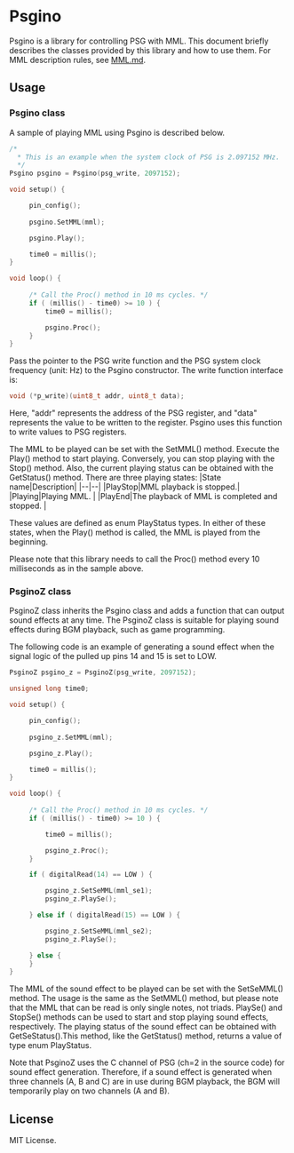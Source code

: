 # Psgino

Psgino is a library for controlling PSG with MML.
This document briefly describes the classes provided by this library and how to use them. 
For MML description rules, see [MML.md](/MML.md).

## Usage

### Psgino class

A sample of playing MML using Psgino is described below.

```c
/*
  * This is an example when the system clock of PSG is 2.097152 MHz.
  */
Psgino psgino = Psgino(psg_write, 2097152);

void setup() {

     pin_config();
  
     psgino.SetMML(mml);

     psgino.Play();

     time0 = millis();
}

void loop() {
    
     /* Call the Proc() method in 10 ms cycles. */
     if ( (millis() - time0) >= 10 ) {
         time0 = millis();

         psgino.Proc();
     }
}
```

Pass the pointer to the PSG write function and the PSG system clock frequency (unit: Hz) to the Psgino constructor.
The write function interface is:
```c
void (*p_write)(uint8_t addr, uint8_t data);
```
Here, "addr" represents the address of the PSG register, and "data" represents the value to be written to the register.
Psgino uses this function to write values to PSG registers.

The MML to be played can be set with the SetMML() method. Execute the Play() method to start playing. 
Conversely, you can stop playing with the Stop() method. Also, the current playing status can be obtained with the GetStatus() method. There are three playing states:
|State name|Description|
|--|--|
|PlayStop|MML playback is stopped.|
|Playing|Playing MML. |
|PlayEnd|The playback of MML is completed and stopped. |

These values are defined as enum PlayStatus types. In either of these states, when the Play() method is called, the MML is played from the beginning.

Please note that this library needs to call the Proc() method every 10 milliseconds as in the sample above.

### PsginoZ class

PsginoZ class inherits the Psgino class and adds a function that can output sound effects at any time.
The PsginoZ class is suitable for playing sound effects during BGM playback, such as game programming.

The following code is an example of generating a sound effect when the signal logic of the pulled up pins 14 and 15 is set to LOW.

```c
PsginoZ psgino_z = PsginoZ(psg_write, 2097152);

unsigned long time0;

void setup() {

     pin_config();
  
     psgino_z.SetMML(mml);

     psgino_z.Play();

     time0 = millis();
}

void loop() {
    
     /* Call the Proc() method in 10 ms cycles. */
     if ( (millis() - time0) >= 10 ) {

         time0 = millis();

         psgino_z.Proc();
     }

     if ( digitalRead(14) == LOW ) {

         psgino_z.SetSeMML(mml_se1);
         psgino_z.PlaySe();

     } else if ( digitalRead(15) == LOW ) {

         psgino_z.SetSeMML(mml_se2);
         psgino_z.PlaySe();

     } else {
     }
}
```

The MML of the sound effect to be played can be set with the SetSeMML() method. The usage is the same as the SetMML() method, but please note that the MML that can be read is only single notes, not triads.
PlaySe() and StopSe() methods can be used to start and stop playing sound effects, respectively. The playing status of the sound effect can be obtained with GetSeStatus().This method, like the GetStatus() method, returns a value of type enum PlayStatus.

Note that PsginoZ uses the C channel of PSG (ch=2 in the source code) for sound effect generation. Therefore, if a sound effect is generated when three channels (A, B and C) are in use during BGM playback, the BGM will temporarily play on two channels (A and B).

## License

MIT License.
